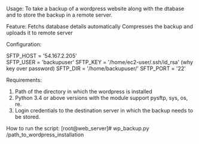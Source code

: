 Usage:
To take a backup of a wordpress website along with the dtabase and to store the backup in a remote server.

Feature:
Fetchs database details automatically
Compresses the backup and uploads it to remote server

Configuration:

SFTP_HOST = '54.167.2.205'       
SFTP_USER = 'backupuser'
SFTP_KEY = '/home/ec2-user/.ssh/id_rsa' (why key over password)
SFTP_DIR = '/home/backupuser/'
SFTP_PORT = '22'

Requirements:
1) Path of the directory in which the wordpress is installed 
2) Python 3.4 or above versions with the module support pysftp, sys, os, re.
3) Login credentials to the destination server in which the backup needs to be stored.

How to run the script:
[root@web_server]# wp_backup.py  /path_to_wordpress_installation
